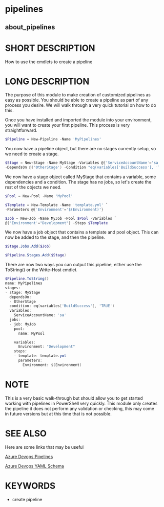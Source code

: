 # pipelines

## about_pipelines

# SHORT DESCRIPTION

How to use the cmdlets to create a pipeline

# LONG DESCRIPTION

The purpose of this module to make creation of customized pipelines as easy as
possible. You should be able to create a pipeline as part of any process you
desire. We will walk through a very quick tutorial on how to do this.

Once you have installed and imported the module into your environment, you will
want to create your first pipeline. This process is very straightforward.

```powershell
$Pipeline = New-Pipeline -Name 'MyPipelines'
```

You now have a pipeline object, but there are no stages currently setup, so we
need to create a stage.

```powershell
$Stage = New-Stage -Name MyStage -Variables @{'ServiceAccountName'='sa'} `
-DependsOn @('OtherStage') -Condition "eq(variables['BuildSuccess'], 'TRUE')"
```

We now have a stage object called MyStage that contains a variable, some
dependencies and a condition. The stage has no jobs, so let's create the rest
of the objects we need.

```powershell
$Pool = New-Pool -Name 'MyPool'

$Template = New-Template -Name 'template.yml' `
-Parameters @{'Environment'='$(Environment)'}

$Job = New-Job -Name MyJob -Pool $Pool -Variables `
@{'Environment'="Development"} -Steps $Template
```

We now have a job object that contains a template and pool object. This can now
be added to the stage, and then the pipeline.

```powershell
$Stage.Jobs.Add($Job)

$Pipeline.Stages.Add($Stage)
```
There are now two ways you can output this pipeline, either use the ToString()
or the Write-Host cmdlet.

```powershell
$Pipeline.ToString()
name: MyPipelines
stages:
- stage: MyStage
  dependsOn:
  - OtherStage
  condition: eq(variables['BuildSuccess'], 'TRUE')
  variables:
    ServiceAccountName: 'sa'
  jobs:
  - job: MyJob
    pool:
      name: MyPool

    variables:
      Environment: "Development"
    steps:
    - template: template.yml
      parameters:
        Environment: $(Environment)
```

# NOTE

This is a very basic walk-through but should allow you to get started working
with pipelines in PowerShell very quickly. This module only creates the pipeline
it does not perform any validation or checking, this may come in future versions
but at this time that is not possible.

# SEE ALSO

Here are some links that may be useful

[Azure Devops Pipelines](https://learn.microsoft.com/en-us/azure/devops/pipelines/?view=azure-devops)

[Azure Devops YAML Schema](https://learn.microsoft.com/en-us/azure/devops/pipelines/yaml-schema/?view=azure-pipelines&viewFallbackFrom=azure-devops)

# KEYWORDS

- create pipeline

